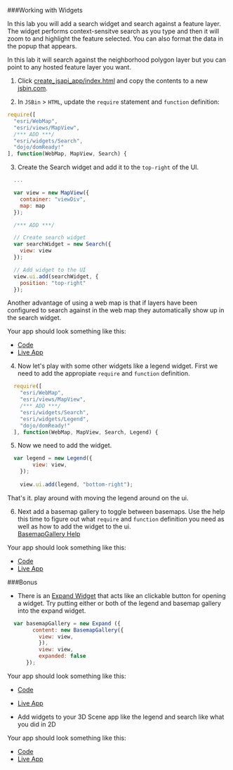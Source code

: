 ###Working with Widgets

In this lab you will add a search widget and search against a feature layer. The widget performs context-sensitve search as you type and then it will zoom to and highlight the feature selected. You can also format the data in the popup that appears. 

In this lab it will search against the neighborhood polygon layer but you can point to any hosted feature layer you want.

1. Click [create_jsapi_app/index.html](../create_jsapi_app/index.html) and copy the contents to a new [jsbin.com](http://jsbin.com).

2. In `JSBin` > `HTML`, update the `require` statement and `function` definition:

  ```javascript
  require([
    "esri/WebMap",
    "esri/views/MapView",
    /*** ADD ***/
    "esri/widgets/Search",
    "dojo/domReady!"
  ], function(WebMap, MapView, Search) { 
  ```

3. Create the Search widget and add it to the `top-right` of the UI.

  ```javascript
    ...      

    var view = new MapView({
      container: "viewDiv",
      map: map
    });

    /*** ADD ***/

    // Create search widget
    var searchWidget = new Search({
      view: view
    });

    // Add widget to the UI
    view.ui.add(searchWidget, {
      position: "top-right"
    });    
  ```

  Another advantage of using a web map is that if layers have been configured to search against in the web map they automatically show up in the search widget.  

Your app should look something like this:
* [Code](index.html)
* [Live App](http://jofraley.github.io/Hacking_JavaScript/labs/jsapi/search_with_widget/index.html)

4. Now let's play with some other widgets like a legend widget.  First we need to add the appropiate `require` and `function` definition.

```javascript
  require([
    "esri/WebMap",
    "esri/views/MapView",
    /*** ADD ***/
    "esri/widgets/Search",
    "esri/widgets/Legend",
    "dojo/domReady!"
  ], function(WebMap, MapView, Search, Legend) { 
  ```
5. Now we need to add the widget.

```javascript
  var legend = new Legend({
	    view: view,		
	});
	  
	view.ui.add(legend, "bottom-right");
```
That's it.  play around with moving the legend around on the ui.

6. Next add a basemap gallery to toggle between basemaps.  Use the help this time to figure out what `require` and `function` definition you need as well as how to add the widget to the ui.   
[BasemapGallery Help](https://developers.arcgis.com/javascript/latest/api-reference/esri-widgets-BasemapGallery.html)

Your app should look something like this:
* [Code](index_basemap.html)
* [Live App](http://jofraley.github.io/Hacking_JavaScript/labs/jsapi/search_with_widget/index_basemap.html)

###Bonus
* There is an [Expand Widget](https://developers.arcgis.com/javascript/latest/api-reference/esri-widgets-Expand.html) that acts like an clickable button for opening a widget.  Try putting either or both of the legend and basemap gallery into the expand widget.
```javascript
  var basemapGallery = new Expand ({
	    content: new BasemapGallery({
          view: view,
		  }),
		  view: view,
		  expanded: false
      });
```
Your app should look something like this:
* [Code](index_expand.html)
* [Live App](http://jofraley.github.io/Hacking_JavaScript/labs/jsapi/search_with_widget/index_expand.html)

* Add widgets to your 3D Scene app like the legend and search like what you did in 2D

Your app should look something like this:
* [Code](index_3D_widgets.html)
* [Live App](http://jofraley.github.io/Hacking_JavaScript/labs/jsapi/search_with_widget/index_3D_widgets.html)
